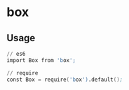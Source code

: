 # box
## Usage
```s
// es6
import Box from 'box';

// require
const Box = require('box').default();
```